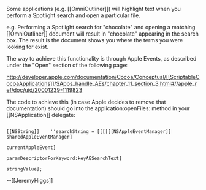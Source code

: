 Some applications (e.g. [[OmniOutliner]]) will highlight text when you perform a Spotlight search and open a particular file.

e.g. Performing a Spotlight search for "chocolate" and opening a matching [[OmniOutliner]] document will result in "chocolate" appearing in the search box. The result is the document shows you where the terms you were looking for exist.

The way to achieve this functionality is through Apple Events, as described under the "Open" section of the following page:

http://developer.apple.com/documentation/Cocoa/Conceptual/[[ScriptableCocoaApplications]]/SApps_handle_AEs/chapter_11_section_3.html#//apple_ref/doc/uid/20001239-1119823

The code to achieve this (in case Apple decides to remove that documentation) should go into the application:openFiles: method in your [[NSApplication]] delegate:

<code>
[[NSString]]    ''searchString = [[[[[[NSAppleEventManager]] sharedAppleEventManager]
                                                            currentAppleEvent]
                                                            paramDescriptorForKeyword:keyAESearchText]
                                                            stringValue];
</code>

--[[JeremyHiggs]]
